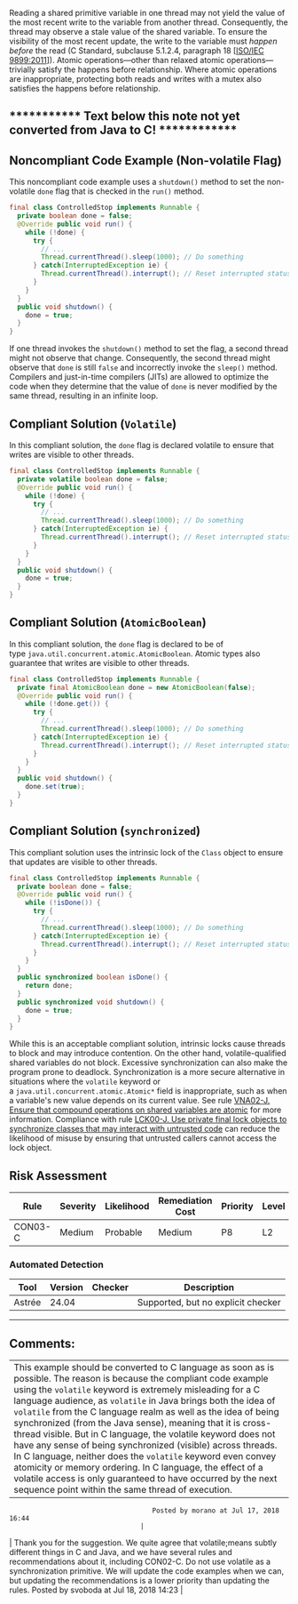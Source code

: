 Reading a shared primitive variable in one thread may not yield the value of the most recent write to the variable from another thread. Consequently, the thread may observe a stale value of the shared variable. To ensure the visibility of the most recent update, the write to the variable must *happen before* the read (C Standard, subclause 5.1.2.4, paragraph 18 \[[ISO/IEC 9899:2011](AA.-Bibliography_87152170.html#AA.Bibliography-ISO-IEC9899-2011)\]). Atomic operations—other than relaxed atomic operations—trivially satisfy the happens before relationship. Where atomic operations are inappropriate, protecting both reads and writes with a mutex also satisfies the happens before relationship.
## \*\*\*\*\*\*\*\*\*\*\* Text below this note not yet converted from Java to C! \*\*\*\*\*\*\*\*\*\*\*\*
## Noncompliant Code Example (Non-volatile Flag)
This noncompliant code example uses a `shutdown()` method to set the non-volatile `done` flag that is checked in the `run()` method.
``` java
final class ControlledStop implements Runnable {
  private boolean done = false;
  @Override public void run() {
    while (!done) {
      try {
        // ...
        Thread.currentThread().sleep(1000); // Do something
      } catch(InterruptedException ie) { 
        Thread.currentThread().interrupt(); // Reset interrupted status
      } 
    }    
  }
  public void shutdown() {
    done = true;
  }
}
```
If one thread invokes the `shutdown()` method to set the flag, a second thread might not observe that change. Consequently, the second thread might observe that `done` is still `false` and incorrectly invoke the `sleep()` method. Compilers and just-in-time compilers (JITs) are allowed to optimize the code when they determine that the value of `done` is never modified by the same thread, resulting in an infinite loop.
## Compliant Solution (`Volatile`)
In this compliant solution, the `done` flag is declared volatile to ensure that writes are visible to other threads.
``` java
final class ControlledStop implements Runnable {
  private volatile boolean done = false;
  @Override public void run() {
    while (!done) {
      try {
        // ...
        Thread.currentThread().sleep(1000); // Do something
      } catch(InterruptedException ie) { 
        Thread.currentThread().interrupt(); // Reset interrupted status
      } 
    }    
  }
  public void shutdown() {
    done = true;
  }
}
```
## Compliant Solution (`AtomicBoolean`)
In this compliant solution, the `done` flag is declared to be of type `java.util.concurrent.atomic.AtomicBoolean`. Atomic types also guarantee that writes are visible to other threads.
``` java
final class ControlledStop implements Runnable {
  private final AtomicBoolean done = new AtomicBoolean(false);
  @Override public void run() {
    while (!done.get()) {
      try {
        // ...
        Thread.currentThread().sleep(1000); // Do something
      } catch(InterruptedException ie) { 
        Thread.currentThread().interrupt(); // Reset interrupted status
      } 
    }    
  }
  public void shutdown() {
    done.set(true);
  }
}
```
## Compliant Solution (`synchronized`)
This compliant solution uses the intrinsic lock of the `Class` object to ensure that updates are visible to other threads.
``` java
final class ControlledStop implements Runnable {
  private boolean done = false;
  @Override public void run() {
    while (!isDone()) {
      try {
        // ...
        Thread.currentThread().sleep(1000); // Do something
      } catch(InterruptedException ie) { 
        Thread.currentThread().interrupt(); // Reset interrupted status
      } 
    }    
  }
  public synchronized boolean isDone() {
    return done;
  }
  public synchronized void shutdown() {
    done = true;
  }
}
```
While this is an acceptable compliant solution, intrinsic locks cause threads to block and may introduce contention. On the other hand, volatile-qualified shared variables do not block. Excessive synchronization can also make the program prone to deadlock.
Synchronization is a more secure alternative in situations where the `volatile` keyword or a `java.util.concurrent.atomic.Atomic*` field is inappropriate, such as when a variable's new value depends on its current value. See rule [VNA02-J. Ensure that compound operations on shared variables are atomic](https://wiki.sei.cmu.edu/confluence/display/java/VNA02-J.+Ensure+that+compound+operations+on+shared+variables+are+atomic) for more information.
Compliance with rule [LCK00-J. Use private final lock objects to synchronize classes that may interact with untrusted code](https://wiki.sei.cmu.edu/confluence/display/java/LCK00-J.+Use+private+final+lock+objects+to+synchronize+classes+that+may+interact+with+untrusted+code) can reduce the likelihood of misuse by ensuring that untrusted callers cannot access the lock object.
## Risk Assessment

| Rule | Severity | Likelihood | Remediation Cost | Priority | Level |
| ----|----|----|----|----|----|
| CON03-C | Medium | Probable | Medium | P8 | L2 |

### Automated Detection

| Tool | Version | Checker | Description |
| ----|----|----|----|
| Astrée | 24.04 |  | Supported, but no explicit checker |

------------------------------------------------------------------------
[](https://www.securecoding.cert.org/confluence/display/seccode/CON02-C.+Do+not+use+volatile+as+a+synchronization+primitive) [](https://www.securecoding.cert.org/confluence/pages/viewpage.action?pageId=46498126) [](https://www.securecoding.cert.org/confluence/display/seccode/CON04-C.+Join+or+detach+threads+even+if+their+exit+status+is+unimportant)
## Comments:

|  |
| ----|
| This example should be converted to C language as soon as is possible. The reason is because the compliant code example using the `volatile` keyword is extremely misleading for a C language audience, as `volatile` in Java brings both the idea of `volatile` from the C language realm as well as the idea of being synchronized (from the Java sense), meaning that it is cross-thread visible. But in C language, the volatile keyword does not have any sense of being synchronized (visible) across threads. In C language, neither does the `volatile` keyword even convey atomicity or memory ordering. In C language, the effect of a volatile access is only guaranteed to have occurred by the next sequence point within the same thread of execution.
                                        Posted by morano at Jul 17, 2018 16:44
                                     |
| Thank you for the suggestion. We quite agree that volatile;means subtly different things in C and Java, and we have several rules and recommendations about it, including CON02-C. Do not use volatile as a synchronization primitive. We will update the code examples when we can, but updating the recommendations is a lower priority than updating the rules.
                                        Posted by svoboda at Jul 18, 2018 14:23
                                     |

